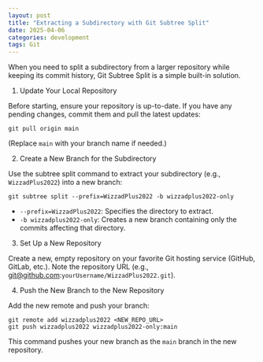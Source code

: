 ```yaml
---
layout: post
title: "Extracting a Subdirectory with Git Subtree Split"
date: 2025-04-06
categories: development
tags: Git
---
```

When you need to split a subdirectory from a larger repository while keeping its commit history, Git Subtree Split is a simple built-in solution.

1. Update Your Local Repository

Before starting, ensure your repository is up-to-date. If you have any pending changes, commit them and pull the latest updates:

```
git pull origin main

```
(Replace `main` with your branch name if needed.)

2. Create a New Branch for the Subdirectory

Use the subtree split command to extract your subdirectory (e.g., `WizzadPlus2022`) into a new branch:

```
git subtree split --prefix=WizzadPlus2022 -b wizzadplus2022-only

```
- `--prefix=WizzadPlus2022`: Specifies the directory to extract.
- `-b wizzadplus2022-only`: Creates a new branch containing only the commits affecting that directory.

3. Set Up a New Repository

Create a new, empty repository on your favorite Git hosting service (GitHub, GitLab, etc.). Note the repository URL (e.g., git@github.com:`yourUsername/WizzadPlus2022.git`).

4. Push the New Branch to the New Repository

Add the new remote and push your branch:

```
git remote add wizzadplus2022 <NEW_REPO_URL>
git push wizzadplus2022 wizzadplus2022-only:main

```
This command pushes your new branch as the `main` branch in the new repository.